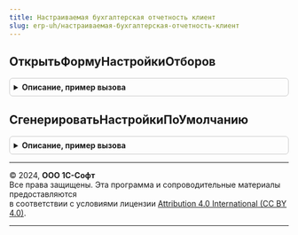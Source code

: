 ```yaml
---
title: Настраиваемая бухгалтерская отчетность клиент
slug: erp-uh/настраиваемая-бухгалтерская-отчетность-клиент
---
```



## ОткрытьФормуНастройкиОтборов
<details style="margin: 1em 0; padding: 0.5em; border: 1px solid #ccc; border-radius: 6px;">

<summary style="font-weight: bold; cursor: pointer;">Описание, пример вызова</summary>

```bsl

// Открыть форму настройки отборов.
//
// Параметры:
//  ПараметрыОткрытия - Структура:
//  * НеНастраиватьПараметры - Булево
//  * УникальныйИдентификатор - УникальныйИдентификатор
//  * СхемаКомпоновкиДанных - СхемаКомпоновкиДанных
//  * НастройкиКомпоновкиДанных - НастройкиКомпоновкиДанных
//  Форма - ФормаКлиентскогоПриложения
//  ЗаголовокФормы - Строка.
Процедура ОткрытьФормуНастройкиОтборов(ПараметрыОткрытия, Форма, ЗаголовокФормы = "") Экспорт
```

Пример вызова
```bsl
НастраиваемаяБухгалтерскаяОтчетностьКлиент.ОткрытьФормуНастройкиОтборов(ПараметрыОткрытия, Форма, ЗаголовокФормы);
```
</details>

## СгенерироватьНастройкиПоУмолчанию
<details style="margin: 1em 0; padding: 0.5em; border: 1px solid #ccc; border-radius: 6px;">

<summary style="font-weight: bold; cursor: pointer;">Описание, пример вызова</summary>

```bsl

// см. СправочникМенеджер.НастройкиЗаполненияБухОтчетности.СгенерироватьНастройкиПоУмолчанию
//
Процедура СгенерироватьНастройкиПоУмолчанию(Настройка, Форма, ИмяКоманды) Экспорт
```

Пример вызова
```bsl
НастраиваемаяБухгалтерскаяОтчетностьКлиент.СгенерироватьНастройкиПоУмолчанию(Настройка, Форма, ИмяКоманды) 
```
</details>

---

© 2024, **ООО 1С-Софт**  
Все права защищены. Эта программа и сопроводительные материалы предоставляются  
в соответствии с условиями лицензии [Attribution 4.0 International (CC BY 4.0)](https://creativecommons.org/licenses/by/4.0/legalcode).

---
